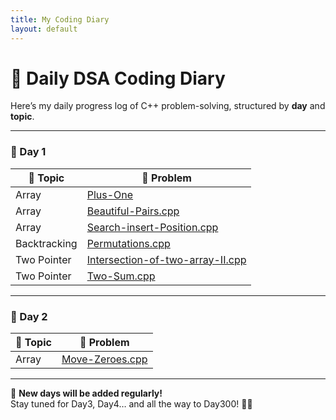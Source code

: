 ```yaml
---
title: My Coding Diary
layout: default
---
```


# 📘 Daily DSA Coding Diary

Here’s my daily progress log of C++ problem-solving, structured by **day** and **topic**.

---

### 📅 Day 1

| 📁 Topic      | 📄 Problem |
|--------------|------------|
| Array        | [Plus-One](./Array/Day1_Array_Plus-One.cpp) |
| Array        | [Beautiful-Pairs.cpp](./Array/Beautiful-Pairs.cpp) |
| Array        | [Search-insert-Position.cpp](./Array/Search-insert-Position.cpp) |
| Backtracking | [Permutations.cpp](./Array/Permutations.cpp) |
| Two Pointer  | [Intersection-of-two-array-II.cpp](./Two%20Pointer/Intersection-of-two-array-II.cpp) |
| Two Pointer  | [Two-Sum.cpp](./Two%20Pointer/Two-Sum.cpp) |

---

### 📅 Day 2

| 📁 Topic | 📄 Problem |
|----------|------------|
| Array    | [Move-Zeroes.cpp](./Array/Move-Zeroes.cpp) |

---

📌 **New days will be added regularly!**  
Stay tuned for Day3, Day4… and all the way to Day300! 🧠🔥
